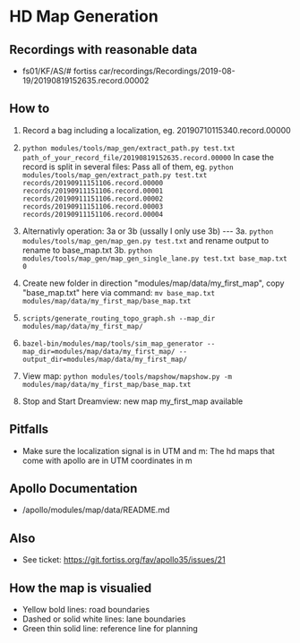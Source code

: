 # HD Map Generation

## Recordings with reasonable data
* fs01/KF/AS/# fortiss car/recordings/Recordings/2019-08-19/20190819152635.record.00002


## How to
1. Record a bag including a localization, eg. 20190710115340.record.00000
2. `python modules/tools/map_gen/extract_path.py test.txt path_of_your_record_file/20190819152635.record.00000`
   In case the record is split in several files: Pass all of them, eg. `python modules/tools/map_gen/extract_path.py test.txt records/20190911151106.record.00000 records/20190911151106.record.00001 records/20190911151106.record.00002 records/20190911151106.record.00003 records/20190911151106.record.00004`
3. Alternativly operation: 3a or 3b (ussally I only use 3b) --- 
3a. `python modules/tools/map_gen/map_gen.py test.txt` and rename output to rename to base_map.txt
3b. `python modules/tools/map_gen/map_gen_single_lane.py test.txt base_map.txt 0`
4. Create new folder in direction "modules/map/data/my_first_map", copy "base_map.txt" here via command: `mv base_map.txt modules/map/data/my_first_map/base_map.txt`
5. `scripts/generate_routing_topo_graph.sh --map_dir modules/map/data/my_first_map/`
6. `bazel-bin/modules/map/tools/sim_map_generator --map_dir=modules/map/data/my_first_map/ --output_dir=modules/map/data/my_first_map/`

7. View map: `python modules/tools/mapshow/mapshow.py -m modules/map/data/my_first_map/base_map.txt`
8.  Stop and Start Dreamview: new map my_first_map available

## Pitfalls
* Make sure the localization signal is in UTM and m: The hd maps that come with apollo are in UTM coordinates in m

## Apollo Documentation
* /apollo/modules/map/data/README.md

## Also
* See ticket: https://git.fortiss.org/fav/apollo35/issues/21

## How the map is visualied
* Yellow bold lines: road boundaries
* Dashed or solid white lines: lane boundaries
* Green thin solid line: reference line for planning
